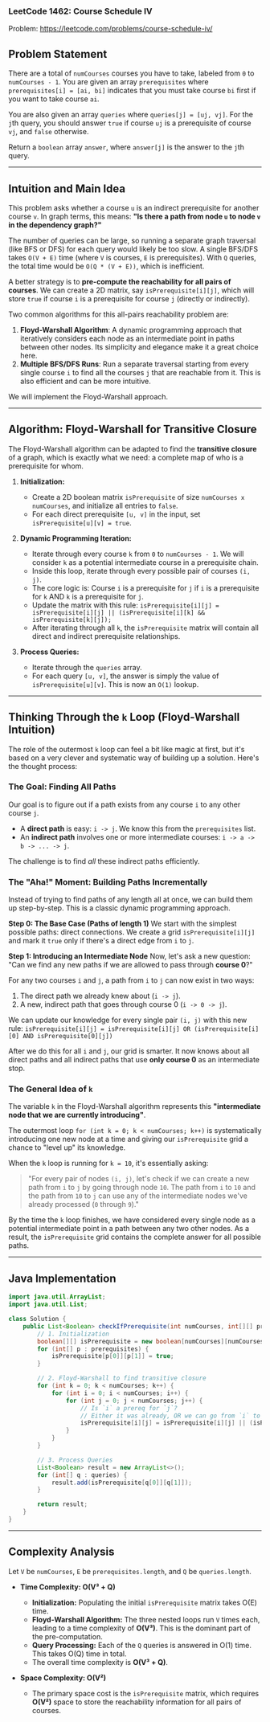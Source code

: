 ### LeetCode 1462: Course Schedule IV
Problem: https://leetcode.com/problems/course-schedule-iv/

## Problem Statement

There are a total of `numCourses` courses you have to take, labeled from `0` to `numCourses - 1`. You are given an array `prerequisites` where `prerequisites[i] = [ai, bi]` indicates that you must take course `bi` first if you want to take course `ai`.

You are also given an array `queries` where `queries[j] = [uj, vj]`. For the `j`th query, you should answer `true` if course `uj` is a prerequisite of course `vj`, and `false` otherwise.

Return a `boolean` array `answer`, where `answer[j]` is the answer to the `j`th query.

---

## Intuition and Main Idea

This problem asks whether a course `u` is an indirect prerequisite for another course `v`. In graph terms, this means: **"Is there a path from node `u` to node `v` in the dependency graph?"**

The number of queries can be large, so running a separate graph traversal (like BFS or DFS) for each query would likely be too slow. A single BFS/DFS takes `O(V + E)` time (where `V` is courses, `E` is prerequisites). With `Q` queries, the total time would be `O(Q * (V + E))`, which is inefficient.

A better strategy is to **pre-compute the reachability for all pairs of courses**. We can create a 2D matrix, say `isPrerequisite[i][j]`, which will store `true` if course `i` is a prerequisite for course `j` (directly or indirectly).

Two common algorithms for this all-pairs reachability problem are:
1.  **Floyd-Warshall Algorithm**: A dynamic programming approach that iteratively considers each node as an intermediate point in paths between other nodes. Its simplicity and elegance make it a great choice here.
2.  **Multiple BFS/DFS Runs**: Run a separate traversal starting from every single course `i` to find all the courses `j` that are reachable from it. This is also efficient and can be more intuitive.

We will implement the Floyd-Warshall approach.

---

## Algorithm: Floyd-Warshall for Transitive Closure

The Floyd-Warshall algorithm can be adapted to find the **transitive closure** of a graph, which is exactly what we need: a complete map of who is a prerequisite for whom.

1.  **Initialization:**
    *   Create a 2D boolean matrix `isPrerequisite` of size `numCourses x numCourses`, and initialize all entries to `false`.
    *   For each direct prerequisite `[u, v]` in the input, set `isPrerequisite[u][v] = true`.

2.  **Dynamic Programming Iteration:**
    *   Iterate through every course `k` from `0` to `numCourses - 1`. We will consider `k` as a potential intermediate course in a prerequisite chain.
    *   Inside this loop, iterate through every possible pair of courses `(i, j)`.
    *   The core logic is: Course `i` is a prerequisite for `j` if `i` is a prerequisite for `k` AND `k` is a prerequisite for `j`.
    *   Update the matrix with this rule: `isPrerequisite[i][j] = isPrerequisite[i][j] || (isPrerequisite[i][k] && isPrerequisite[k][j]);`
    *   After iterating through all `k`, the `isPrerequisite` matrix will contain all direct and indirect prerequisite relationships.

3.  **Process Queries:**
    *   Iterate through the `queries` array.
    *   For each query `[u, v]`, the answer is simply the value of `isPrerequisite[u][v]`. This is now an `O(1)` lookup.

---

## Thinking Through the `k` Loop (Floyd-Warshall Intuition)

The role of the outermost `k` loop can feel a bit like magic at first, but it's based on a very clever and systematic way of building up a solution. Here's the thought process:

### The Goal: Finding All Paths

Our goal is to figure out if a path exists from any course `i` to any other course `j`.
- A **direct path** is easy: `i -> j`. We know this from the `prerequisites` list.
- An **indirect path** involves one or more intermediate courses: `i -> a -> b -> ... -> j`.

The challenge is to find *all* these indirect paths efficiently.

### The "Aha!" Moment: Building Paths Incrementally

Instead of trying to find paths of any length all at once, we can build them up step-by-step. This is a classic dynamic programming approach.

**Step 0: The Base Case (Paths of length 1)**
We start with the simplest possible paths: direct connections. We create a grid `isPrerequisite[i][j]` and mark it `true` only if there's a direct edge from `i` to `j`.

**Step 1: Introducing an Intermediate Node**
Now, let's ask a new question: "Can we find any new paths if we are allowed to pass through **course 0**?"

For any two courses `i` and `j`, a path from `i` to `j` can now exist in two ways:
1.  The direct path we already knew about (`i -> j`).
2.  A new, indirect path that goes through course 0 (`i -> 0 -> j`).

We can update our knowledge for every single pair `(i, j)` with this new rule:
`isPrerequisite[i][j] = isPrerequisite[i][j] OR (isPrerequisite[i][0] AND isPrerequisite[0][j])`

After we do this for all `i` and `j`, our grid is smarter. It now knows about all direct paths and all indirect paths that use **only course 0** as an intermediate stop.

### The General Idea of `k`

The variable `k` in the Floyd-Warshall algorithm represents this **"intermediate node that we are currently introducing"**.

The outermost loop `for (int k = 0; k < numCourses; k++)` is systematically introducing one new node at a time and giving our `isPrerequisite` grid a chance to "level up" its knowledge.

When the `k` loop is running for `k = 10`, it's essentially asking:
> "For every pair of nodes `(i, j)`, let's check if we can create a new path from `i` to `j` by going through node `10`. The path from `i` to `10` and the path from `10` to `j` can use any of the intermediate nodes we've already processed (`0` through `9`)."

By the time the `k` loop finishes, we have considered every single node as a potential intermediate point in a path between any two other nodes. As a result, the `isPrerequisite` grid contains the complete answer for all possible paths.

---

## Java Implementation

```java
import java.util.ArrayList;
import java.util.List;

class Solution {
    public List<Boolean> checkIfPrerequisite(int numCourses, int[][] prerequisites, int[][] queries) {
        // 1. Initialization
        boolean[][] isPrerequisite = new boolean[numCourses][numCourses];
        for (int[] p : prerequisites) {
            isPrerequisite[p[0]][p[1]] = true;
        }

        // 2. Floyd-Warshall to find transitive closure
        for (int k = 0; k < numCourses; k++) {
            for (int i = 0; i < numCourses; i++) {
                for (int j = 0; j < numCourses; j++) {
                    // Is `i` a prereq for `j`? 
                    // Either it was already, OR we can go from `i` to `k` and then `k` to `j`.
                    isPrerequisite[i][j] = isPrerequisite[i][j] || (isPrerequisite[i][k] && isPrerequisite[k][j]);
                }
            }
        }

        // 3. Process Queries
        List<Boolean> result = new ArrayList<>();
        for (int[] q : queries) {
            result.add(isPrerequisite[q[0]][q[1]]);
        }

        return result;
    }
}
```
---

## Complexity Analysis

Let `V` be `numCourses`, `E` be `prerequisites.length`, and `Q` be `queries.length`.

*   **Time Complexity: O(V³ + Q)**
    *   **Initialization:** Populating the initial `isPrerequisite` matrix takes O(E) time.
    *   **Floyd-Warshall Algorithm:** The three nested loops run `V` times each, leading to a time complexity of **O(V³)**. This is the dominant part of the pre-computation.
    *   **Query Processing:** Each of the `Q` queries is answered in O(1) time. This takes O(Q) time in total.
    *   The overall time complexity is **O(V³ + Q)**.

*   **Space Complexity: O(V²)**
    *   The primary space cost is the `isPrerequisite` matrix, which requires **O(V²)** space to store the reachability information for all pairs of courses.
